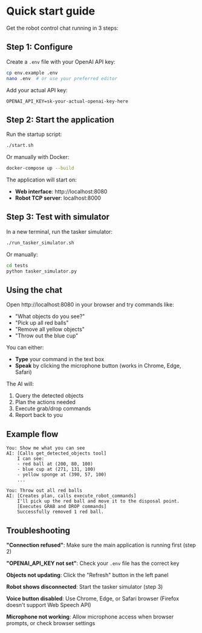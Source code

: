 # Quick start guide

Get the robot control chat running in 3 steps:

## Step 1: Configure

Create a `.env` file with your OpenAI API key:

```bash
cp env.example .env
nano .env  # or use your preferred editor
```

Add your actual API key:
```
OPENAI_API_KEY=sk-your-actual-openai-key-here
```

## Step 2: Start the application

Run the startup script:

```bash
./start.sh
```

Or manually with Docker:
```bash
docker-compose up --build
```

The application will start on:
- **Web interface**: http://localhost:8080
- **Robot TCP server**: localhost:8000

## Step 3: Test with simulator

In a new terminal, run the tasker simulator:

```bash
./run_tasker_simulator.sh
```

Or manually:
```bash
cd tests
python tasker_simulator.py
```

## Using the chat

Open http://localhost:8080 in your browser and try commands like:

- "What objects do you see?"
- "Pick up all red balls"
- "Remove all yellow objects"
- "Throw out the blue cup"

You can either:
- **Type** your command in the text box
- **Speak** by clicking the microphone button (works in Chrome, Edge, Safari)

The AI will:
1. Query the detected objects
2. Plan the actions needed
3. Execute grab/drop commands
4. Report back to you

## Example flow

```
You: Show me what you can see
AI: [Calls get_detected_objects tool]
    I can see:
    - red ball at (200, 80, 100)
    - blue cup at (271, 131, 100)
    - yellow sponge at (390, 57, 100)
    ...

You: Throw out all red balls
AI: [Creates plan, calls execute_robot_commands]
    I'll pick up the red ball and move it to the disposal point.
    [Executes GRAB and DROP commands]
    Successfully removed 1 red ball.
```

## Troubleshooting

**"Connection refused"**: Make sure the main application is running first (step 2)

**"OPENAI_API_KEY not set"**: Check your `.env` file has the correct key

**Objects not updating**: Click the "Refresh" button in the left panel

**Robot shows disconnected**: Start the tasker simulator (step 3)

**Voice button disabled**: Use Chrome, Edge, or Safari browser (Firefox doesn't support Web Speech API)

**Microphone not working**: Allow microphone access when browser prompts, or check browser settings


